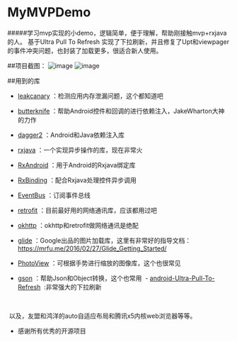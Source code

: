 # MyMVPDemo
#####学习mvp实现的小demo，逻辑简单，便于理解，帮助刚接触mvp+rxjava的人。
基于Ultra Pull To Refresh 实现了下拉刷新，并且修复了Upt和viewpager的事件冲突问题，也封装了加载更多，很适合新人使用。

##项目截图：
![image](https://github.com/xu649526275/MyMVPDemo/blob/master/pic/gif01.gif)
![image](https://github.com/xu649526275/MyMVPDemo/blob/master/pic/gif02.gif)

##用到的库
- [leakcanary](https://github.com/square/leakcanary)
	：检测应用内存泄漏问题，这个都知道吧
- [butterknife](https://github.com/JakeWharton/butterknife)
	：帮助Android控件和回调的进行依赖注入，JakeWharton大神的力作
- [dagger2](https://github.com/google/dagger)
	：Android和Java依赖注入库
- [rxjava](https://github.com/ReactiveX/RxJava)
	：一个实现异步操作的库，现在非常火
- [RxAndroid](https://github.com/ReactiveX/RxAndroid)
	：用于Android的Rxjava绑定库
- [RxBinding](https://github.com/JakeWharton/RxBinding)
	：配合Rxjava处理控件异步调用
- [EventBus](https://github.com/greenrobot/EventBus)
	：订阅事件总线	
 - [retrofit](https://github.com/square/retrofit)
	：目前最好用的网络通讯库，应该都用过吧
- [okhttp](https://github.com/square/okhttp)
	：okhttp和retrofit做网络通讯是绝配
 - [glide](https://github.com/bumptech/glide)
	：Google出品的图片加载库，这里有非常好的指导文档：https://mrfu.me/2016/02/27/Glide_Getting_Started/
  
  - [PhotoView](https://github.com/chrisbanes/PhotoView)
	：可根据手势进行缩放的图像库，这个也很常见
  - [gson](https://github.com/google/gson)
	：帮助Json和Object转换，这个也常用
  - [android-Ultra-Pull-To-Refresh](https://github.com/liaohuqiu/android-Ultra-Pull-To-Refresh)
  :非常强大的下拉刷新
  
  
  
  以及，友盟和鸿洋的auto自适应布局和腾讯x5内核web浏览器等等。
  
  - 感谢所有优秀的开源项目
